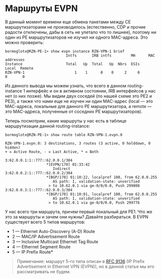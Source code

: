 # Маршруты EVPN

В данный момент времени еще обмена пакетами между CE маршрутизаторами не производилось (естественно, CDP и прочие радости отключены, дабы в сеть не улетало что то лишнее), поэтому ни один из PE маршрутизаторов не изучил ни одного MAC-адреса. Это можно проверить:

```
bormoglotx@RZN-PE-1> show evpn instance RZN-VPN-1 brief
                            Intfs       IRB intfs         MH      MAC addresses
Instance                    Total   Up  Total   Up  Nbrs  ESIs    Local  Remote
RZN-VPN-1                       1    1      0    0     2     0        0       0
```

Из данного вывода мы можем узнать, что всего в данном routing-instance 1 интерфейс и он в активном состоянии, IRB интерфейсов у нас нет (о них позже). Мы видим двух соседей (по нашей схеме это PE2 и PE3), а также что нами еще не изучен ни один MAC-адрес (local — это MAC-адреса, локальные для данного PE маршрутизатора, а remote — это MAC-адреса, полученные от соседних PE маршрутизаторов).

Теперь посмотрим, какие маршруты у нас есть в таблице маршрутизации данной routing-instance:

```
bormoglotx@RZN-PE-1> show route table RZN-VPN-1.evpn.0

RZN-VPN-1.evpn.0: 3 destinations, 3 routes (3 active, 0 holddown, 0 hidden)
+ = Active Route, - = Last Active, * = Both

3:62.0.0.1:1::777::62.0.0.1/304
                   *[EVPN/170] 01:33:42
                      Indirect
3:62.0.0.2:1::777::62.0.0.2/304
                   *[BGP/170] 01:10:22, localpref 100, from 62.0.0.255
                      AS path: I, validation-state: unverified
                    > to 10.62.0.1 via ge-0/0/0.0, Push 299808
3:62.0.0.3:1::777::62.0.0.3/304
                   *[BGP/170] 01:10:01, localpref 100, from 62.0.0.255
                      AS path: I, validation-state: unverified
                    > to 10.62.0.1 via ge-0/0/0.0, Push 299776
```

У нас всего три маршрута, причем первый локальный для PE1. Что же это за маршруты и зачем они нужны? Давайте разбираться. В EVPN существует всего 5 типов маршрутов:

* 1 — Ethernet Auto-Discovery (A-D) Route
* 2 — MAC/IP Advertisement Route
* 3 — Inclusive Multicast Ethernet Tag Route
* 4 — Ethernet Segment Route
* 5 — IP Prefix Route\*

> Примечание: маршрут 5-го типа описан в [RFC 9136](https://tools.ietf.org/html/rfc9136) (IP Prefix Advertisement in Ethernet VPN (EVPN)), но в данной статье мы его рассматривать не будем.
